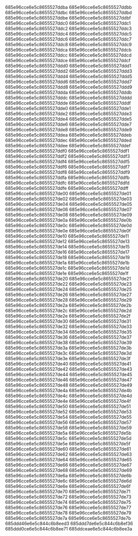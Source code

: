 685e96cce6e5c8655527ddba
685e96cce6e5c8655527ddbb
685e96cce6e5c8655527ddbc
685e96cce6e5c8655527ddbd
685e96cce6e5c8655527ddbe
685e96cce6e5c8655527ddbf
685e96cce6e5c8655527ddc0
685e96cce6e5c8655527ddc1
685e96cce6e5c8655527ddc2
685e96cce6e5c8655527ddc3
685e96cce6e5c8655527ddc4
685e96cce6e5c8655527ddc5
685e96cce6e5c8655527ddc6
685e96cce6e5c8655527ddc7
685e96cce6e5c8655527ddc8
685e96cce6e5c8655527ddc9
685e96cce6e5c8655527ddca
685e96cce6e5c8655527ddcb
685e96cce6e5c8655527ddcc
685e96cce6e5c8655527ddcd
685e96cce6e5c8655527ddce
685e96cce6e5c8655527ddcf
685e96cce6e5c8655527ddd0
685e96cce6e5c8655527ddd1
685e96cce6e5c8655527ddd2
685e96cce6e5c8655527ddd3
685e96cce6e5c8655527ddd4
685e96cce6e5c8655527ddd5
685e96cce6e5c8655527ddd6
685e96cce6e5c8655527ddd7
685e96cce6e5c8655527ddd8
685e96cce6e5c8655527ddd9
685e96cce6e5c8655527ddda
685e96cce6e5c8655527dddb
685e96cce6e5c8655527dddc
685e96cce6e5c8655527dddd
685e96cce6e5c8655527ddde
685e96cce6e5c8655527dddf
685e96cce6e5c8655527dde0
685e96cce6e5c8655527dde1
685e96cce6e5c8655527dde2
685e96cce6e5c8655527dde3
685e96cce6e5c8655527dde4
685e96cce6e5c8655527dde5
685e96cce6e5c8655527dde6
685e96cce6e5c8655527dde7
685e96cce6e5c8655527dde8
685e96cce6e5c8655527dde9
685e96cce6e5c8655527ddea
685e96cce6e5c8655527ddeb
685e96cce6e5c8655527ddec
685e96cce6e5c8655527dded
685e96cce6e5c8655527ddee
685e96cce6e5c8655527ddef
685e96cce6e5c8655527ddf0
685e96cce6e5c8655527ddf1
685e96cce6e5c8655527ddf2
685e96cce6e5c8655527ddf3
685e96cce6e5c8655527ddf4
685e96cce6e5c8655527ddf5
685e96cce6e5c8655527ddf6
685e96cce6e5c8655527ddf7
685e96cce6e5c8655527ddf8
685e96cce6e5c8655527ddf9
685e96cce6e5c8655527ddfa
685e96cce6e5c8655527ddfb
685e96cce6e5c8655527ddfc
685e96cce6e5c8655527ddfd
685e96cce6e5c8655527ddfe
685e96cce6e5c8655527ddff
685e96cce6e5c8655527de00
685e96cce6e5c8655527de01
685e96cce6e5c8655527de02
685e96cce6e5c8655527de03
685e96cce6e5c8655527de04
685e96cce6e5c8655527de05
685e96cce6e5c8655527de06
685e96cce6e5c8655527de07
685e96cce6e5c8655527de08
685e96cce6e5c8655527de09
685e96cce6e5c8655527de0a
685e96cce6e5c8655527de0b
685e96cce6e5c8655527de0c
685e96cce6e5c8655527de0d
685e96cce6e5c8655527de0e
685e96cce6e5c8655527de0f
685e96cce6e5c8655527de10
685e96cce6e5c8655527de11
685e96cce6e5c8655527de12
685e96cce6e5c8655527de13
685e96cce6e5c8655527de14
685e96cce6e5c8655527de15
685e96cce6e5c8655527de16
685e96cce6e5c8655527de17
685e96cce6e5c8655527de18
685e96cce6e5c8655527de19
685e96cce6e5c8655527de1a
685e96cce6e5c8655527de1b
685e96cce6e5c8655527de1c
685e96cce6e5c8655527de1d
685e96cce6e5c8655527de1e
685e96cce6e5c8655527de1f
685e96cce6e5c8655527de20
685e96cce6e5c8655527de21
685e96cce6e5c8655527de22
685e96cce6e5c8655527de23
685e96cce6e5c8655527de24
685e96cce6e5c8655527de25
685e96cce6e5c8655527de26
685e96cce6e5c8655527de27
685e96cce6e5c8655527de28
685e96cce6e5c8655527de29
685e96cce6e5c8655527de2a
685e96cce6e5c8655527de2b
685e96cce6e5c8655527de2c
685e96cce6e5c8655527de2d
685e96cce6e5c8655527de2e
685e96cce6e5c8655527de2f
685e96cce6e5c8655527de30
685e96cce6e5c8655527de31
685e96cce6e5c8655527de32
685e96cce6e5c8655527de33
685e96cce6e5c8655527de34
685e96cce6e5c8655527de35
685e96cce6e5c8655527de36
685e96cce6e5c8655527de37
685e96cce6e5c8655527de38
685e96cce6e5c8655527de39
685e96cce6e5c8655527de3a
685e96cce6e5c8655527de3b
685e96cce6e5c8655527de3c
685e96cce6e5c8655527de3d
685e96cce6e5c8655527de3e
685e96cce6e5c8655527de3f
685e96cce6e5c8655527de40
685e96cce6e5c8655527de41
685e96cce6e5c8655527de42
685e96cce6e5c8655527de43
685e96cce6e5c8655527de44
685e96cce6e5c8655527de45
685e96cce6e5c8655527de46
685e96cce6e5c8655527de47
685e96cce6e5c8655527de48
685e96cce6e5c8655527de49
685e96cce6e5c8655527de4a
685e96cce6e5c8655527de4b
685e96cce6e5c8655527de4c
685e96cce6e5c8655527de4d
685e96cce6e5c8655527de4e
685e96cce6e5c8655527de4f
685e96cce6e5c8655527de50
685e96cce6e5c8655527de51
685e96cce6e5c8655527de52
685e96cce6e5c8655527de53
685e96cce6e5c8655527de54
685e96cce6e5c8655527de55
685e96cce6e5c8655527de56
685e96cce6e5c8655527de57
685e96cce6e5c8655527de58
685e96cce6e5c8655527de59
685e96cce6e5c8655527de5a
685e96cce6e5c8655527de5b
685e96cce6e5c8655527de5c
685e96cce6e5c8655527de5d
685e96cce6e5c8655527de5e
685e96cce6e5c8655527de5f
685e96cce6e5c8655527de60
685e96cce6e5c8655527de61
685e96cce6e5c8655527de62
685e96cce6e5c8655527de63
685e96cce6e5c8655527de64
685e96cce6e5c8655527de65
685e96cce6e5c8655527de66
685e96cce6e5c8655527de67
685e96cce6e5c8655527de68
685e96cce6e5c8655527de69
685e96cce6e5c8655527de6a
685e96cce6e5c8655527de6b
685e96cce6e5c8655527de6c
685e96cce6e5c8655527de6d
685e96cce6e5c8655527de6e
685e96cce6e5c8655527de6f
685e96cce6e5c8655527de70
685e96cce6e5c8655527de71
685e96cce6e5c8655527de72
685e96cce6e5c8655527de73
685e96cce6e5c8655527de74
685e96cce6e5c8655527de75
685e96cce6e5c8655527de76
685e96cce6e5c8655527de77
685e96cce6e5c8655527de78
685e96cce6e5c8655527de79
685e96cce6e5c8655527de7a
685e96cce6e5c8655527de7b
685ddd46e6e5c844c6b8eed3
685ddd7de6e5c844c6b8ef36
685ddd0ce6e5c844c6b8ee71
685ddceae6e5c844c6b8ee3a
